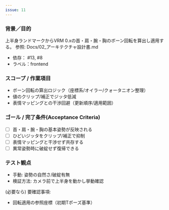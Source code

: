```yaml
---
issue: 11
---
```

### 背景／目的
上半身ランドマークからVRM 0.xの首・肩・腕・胸のボーン回転を算出し適用する。
参照: Docs/02_アーキテクチャ設計書.md

- 依存： #13, #8
- ラベル：frontend

### スコープ / 作業項目
- ボーン回転の算出ロジック（座標系/オイラー/クォータニオン整理）
- 値のクリップ/補正でジッタ低減
- 表情マッピングとの干渉回避（更新順序/適用範囲）

### ゴール / 完了条件(Acceptance Criteria)
- [ ] 首・肩・腕・胸の基本姿勢が反映される
- [ ] ひどいジッタをクリップ/補正で抑制
- [ ] 表情マッピングと干渉せず共存する
- [ ] 異常姿勢時に破綻せず復帰できる

### テスト観点
- 手動: 姿勢の自然さ/破綻有無
- 検証方法: カメラ前で上半身を動かし挙動確認

(必要なら) 要確認事項:
- 回転適用の参照座標（初期Tポーズ基準）


